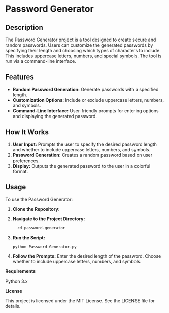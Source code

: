 # Password Generator

## Description

The Password Generator project is a tool designed to create secure and random passwords. Users can customize the generated passwords by specifying their length and choosing which types of characters to include. This includes uppercase letters, numbers, and special symbols. The tool is run via a command-line interface.

## Features

- **Random Password Generation:** Generate passwords with a specified length.
- **Customization Options:** Include or exclude uppercase letters, numbers, and symbols.
- **Command-Line Interface:** User-friendly prompts for entering options and displaying the generated password.

## How It Works

1. **User Input:** Prompts the user to specify the desired password length and whether to include uppercase letters, numbers, and symbols.
2. **Password Generation:** Creates a random password based on user preferences.
3. **Display:** Outputs the generated password to the user in a colorful format.

## Usage

To use the Password Generator:

1. **Clone the Repository:**
2. **Navigate to the Project Directory:**
   
         cd password-generator
4. **Run the Script:**
   
       python Password Generator.py
6. **Follow the Prompts:**
    Enter the desired length of the password.
    Choose whether to include uppercase letters, numbers, and symbols.

**Requirements**

Python 3.x

**License**

This project is licensed under the MIT License. See the LICENSE file for details.
